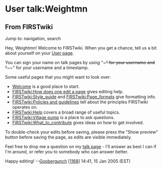 # User talk:Weightmn

## From FIRSTwiki

Jump to: navigation, search

Hey, Weightmn! Welcome to FIRSTwiki. When you get a chance, tell us a bit about yourself on your [User page](/index.php?title=User:Weightmn&action=edit "User:Weightmn").

You can sign your name on talk pages by using "~~~" for your username and "~~~~" for your username and a timestamp.

Some useful pages that you might want to look over:

- [Welcome](FIRSTwiki:New_users_page "FIRSTwiki:New users page") is a good place to start.
- [FIRSTwiki:How does one edit a page](FIRSTwiki:How_does_one_edit_a_page "FIRSTwiki:How does one edit a page") gives editing help.
- [FIRSTwiki:Style_guide](FIRSTwiki:Style_guide "FIRSTwiki:Style guide") and [FIRSTwiki:Page_formats](FIRSTwiki:Page_formats "FIRSTwiki:Page formats") give formatting info.
- [FIRSTwiki:Policies and guidelines](FIRSTwiki:Policies_and_guidelines "FIRSTwiki:Policies and guidelines") tell about the principles FIRSTwiki operates on.
- [FIRSTwiki:Help](FIRSTwiki:Help "FIRSTwiki:Help") covers a broad range of useful topics.
- [FIRSTwiki:Village pump](FIRSTwiki:Village_pump "FIRSTwiki:Village pump") is a place to ask questions.
- [FIRSTwiki:What_to_contribute](FIRSTwiki:What_to_contribute "FIRSTwiki:What to contribute") gives ideas on how to get involved.

To double-check your edits before saving, please press the "Show preview" button before saving the page, as edits are visible immediately.

Feel free to drop me a question on my [talk page](User_talk:Goobergunch "User talk:Goobergunch") - I'll answer as best I can if I'm around, or refer you to somebody who can answer better.

Happy editing! --[Goobergunch](User:Goobergunch "User:Goobergunch") [[1168](1168 "1168")] 14:41, 15 Jan 2005 (EST)

